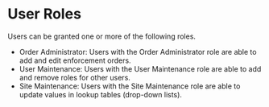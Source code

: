 # User Roles

Users can be granted one or more of the following roles.

* Order Administrator: Users with the Order Administrator role are able to add and edit enforcement orders.
* User Maintenance: Users with the User Maintenance role are able to add and remove roles for other users.
* Site Maintenance: Users with the Site Maintenance role are able to update values in lookup tables (drop-down lists).
